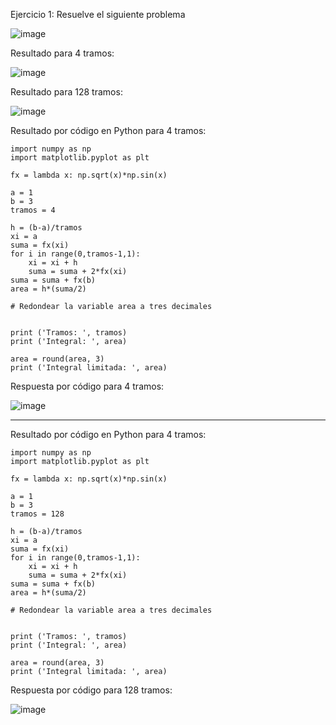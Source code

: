 Ejercicio 1: Resuelve el siguiente problema

![image](https://github.com/Jorge11Romero/M-todos-Num-ricos/assets/147437900/ddaccdbe-ea7a-4e88-a986-f74aaa8ad1b6)

Resultado para 4 tramos: 

![image](https://github.com/Jorge11Romero/M-todos-Num-ricos/assets/147437900/443bcfb3-c42c-4ee4-a03a-43449a40a132)

Resultado para 128 tramos:

![image](https://github.com/Jorge11Romero/M-todos-Num-ricos/assets/147437900/eff44f53-9daf-4645-b205-b132813eea2b)



Resultado por código en Python para 4 tramos:

    import numpy as np
    import matplotlib.pyplot as plt
    
    fx = lambda x: np.sqrt(x)*np.sin(x)
    
    a = 1
    b = 3
    tramos = 4
    
    h = (b-a)/tramos
    xi = a
    suma = fx(xi)
    for i in range(0,tramos-1,1):
        xi = xi + h
        suma = suma + 2*fx(xi)
    suma = suma + fx(b)
    area = h*(suma/2)
    
    # Redondear la variable area a tres decimales
    
    
    print ('Tramos: ', tramos)
    print ('Integral: ', area)
    
    area = round(area, 3)
    print ('Integral limitada: ', area)

Respuesta por código para 4 tramos:

![image](https://github.com/Jorge11Romero/M-todos-Num-ricos/assets/147437900/1e432ce6-6e42-425c-9fa1-e7a35752a864)


---------------------------------------------------------------------

Resultado por código en Python para 4 tramos:

    import numpy as np
    import matplotlib.pyplot as plt
    
    fx = lambda x: np.sqrt(x)*np.sin(x)
    
    a = 1
    b = 3
    tramos = 128
    
    h = (b-a)/tramos
    xi = a
    suma = fx(xi)
    for i in range(0,tramos-1,1):
        xi = xi + h
        suma = suma + 2*fx(xi)
    suma = suma + fx(b)
    area = h*(suma/2)
    
    # Redondear la variable area a tres decimales
    
    
    print ('Tramos: ', tramos)
    print ('Integral: ', area)
    
    area = round(area, 3)
    print ('Integral limitada: ', area)

Respuesta por código para 128 tramos:

![image](https://github.com/Jorge11Romero/M-todos-Num-ricos/assets/147437900/fd35bc0d-9563-44d6-9f4d-f60d3af78843)


